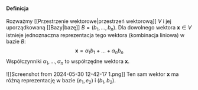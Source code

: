 #### Definicja 
Rozważmy [[Przestrzenie wektorowe|przestrzeń wektorową]]  $V$ i jej uporządkowaną [[Bazy|bazę]] $B = (b_1,...,b_n)$. Dla dowolnego wektora $\textbf{x}\in V$ istnieje jednoznaczna reprezentacja tego wektora (kombinacja liniowa) w bazie $B$:
$$
\textbf{x}=\alpha_1b_1+...+\alpha_nb_n
$$
Współczynniki $\alpha_1,...,\alpha_n$ to współrzędne wektora $\textbf{x}$. 

![[Screenshot from 2024-05-30 12-42-17 1.png]]
Ten sam wektor $\textbf{x}$ ma różną reprezentację w bazie $(e_1,e_2)$ i $(b_1, b_2)$.